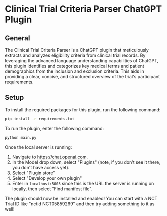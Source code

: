 # Clinical Trial Criteria Parser ChatGPT Plugin

## General

The Clinical Trial Criteria Parser is a ChatGPT plugin that meticulously extracts and analyzes eligibility criteria from clinical trial records. By leveraging the advanced language understanding capabilities of ChatGPT, this plugin identifies and categorizes key medical terms and patient demographics from the inclusion and exclusion criteria. This aids in providing a clear, concise, and structured overview of the trial's participant requirements.

## Setup

To install the required packages for this plugin, run the following command:

```bash
pip install -r requirements.txt
```

To run the plugin, enter the following command:

```bash
python main.py
```

Once the local server is running:

1. Navigate to https://chat.openai.com.
2. In the Model drop down, select "Plugins" (note, if you don't see it there, you don't have access yet).
3. Select "Plugin store"
4. Select "Develop your own plugin"
5. Enter in `localhost:5003` since this is the URL the server is running on locally, then select "Find manifest file".

The plugin should now be installed and enabled! You can start with a NCT Trial ID like "nctid NCT05859269" and then try adding something to it as well!

